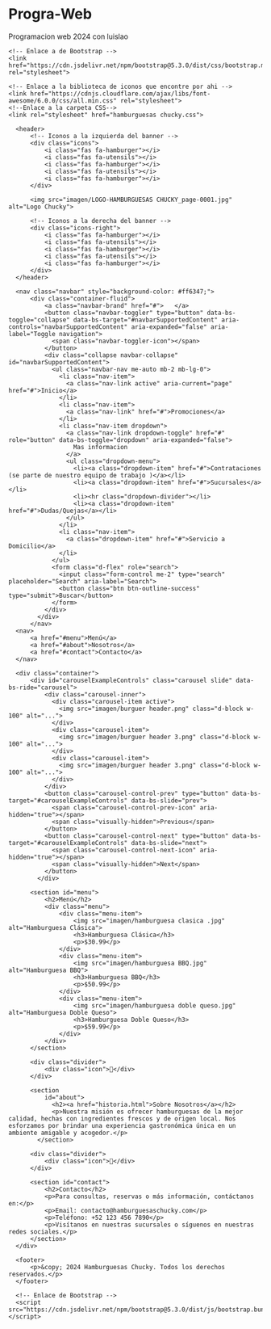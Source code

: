 # Progra-Web
Programacion web 2024 con luislao
<!DOCTYPE html>
<html lang="es">
<head>
    <meta charset="UTF-8">
    <meta name="viewport" content="width=device-width, initial-scale=1.0">
    <title>Hamburguesas Chucky</title>
    
    <!-- Enlace a de Bootstrap -->
    <link href="https://cdn.jsdelivr.net/npm/bootstrap@5.3.0/dist/css/bootstrap.min.css" rel="stylesheet">

    <!-- Enlace a la biblioteca de iconos que encontre por ahi -->
    <link href="https://cdnjs.cloudflare.com/ajax/libs/font-awesome/6.0.0/css/all.min.css" rel="stylesheet">
    <!--Enlace a la carpeta CSS-->
    <link rel="stylesheet" href="hamburguesas chucky.css">
  </head>
  <body>
      
      <header>
          <!-- Iconos a la izquierda del banner -->
          <div class="icons">
              <i class="fas fa-hamburger"></i>
              <i class="fas fa-utensils"></i>
              <i class="fas fa-hamburger"></i>
              <i class="fas fa-utensils"></i>
              <i class="fas fa-hamburger"></i>
          </div>
  
          <img src="imagen/LOGO-HAMBURGUESAS CHUCKY_page-0001.jpg" alt="Logo Chucky">
  
          <!-- Iconos a la derecha del banner -->
          <div class="icons-right">
              <i class="fas fa-hamburger"></i>
              <i class="fas fa-utensils"></i>
              <i class="fas fa-hamburger"></i>
              <i class="fas fa-utensils"></i>
              <i class="fas fa-hamburger"></i>
          </div>
      </header>
  
      <nav class="navbar" style="background-color: #ff6347;">
          <div class="container-fluid">
              <a class="navbar-brand" href="#">   </a>
              <button class="navbar-toggler" type="button" data-bs-toggle="collapse" data-bs-target="#navbarSupportedContent" aria-controls="navbarSupportedContent" aria-expanded="false" aria-label="Toggle navigation">
                <span class="navbar-toggler-icon"></span>
              </button>
              <div class="collapse navbar-collapse" id="navbarSupportedContent">
                <ul class="navbar-nav me-auto mb-2 mb-lg-0">
                  <li class="nav-item">
                    <a class="nav-link active" aria-current="page" href="#">Inicio</a>
                  </li>
                  <li class="nav-item">
                    <a class="nav-link" href="#">Promociones</a>
                  </li>
                  <li class="nav-item dropdown">
                    <a class="nav-link dropdown-toggle" href="#" role="button" data-bs-toggle="dropdown" aria-expanded="false">
                      Mas informacion
                    </a>
                    <ul class="dropdown-menu">
                      <li><a class="dropdown-item" href="#">Contrataciones (se parte de nuestro equipo de trabajo )</a></li>
                      <li><a class="dropdown-item" href="#">Sucursales</a></li>
                      <li><hr class="dropdown-divider"></li>
                      <li><a class="dropdown-item" href="#">Dudas/Quejas</a></li>
                    </ul>
                  </li>
                  <li class="nav-item">
                    <a class="dropdown-item" href="#">Servicio a Domicilio</a>
                  </li>
                </ul>
                <form class="d-flex" role="search">
                  <input class="form-control me-2" type="search" placeholder="Search" aria-label="Search">
                  <button class="btn btn-outline-success" type="submit">Buscar</button> 
                </form>
              </div>
            </div>
          </nav>
      <nav>
          <a href="#menu">Menú</a>
          <a href="#about">Nosotros</a>
          <a href="#contact">Contacto</a>
      </nav>
  
  <!--catalogo de hamburguesas que ofrezco y promociones-->
      <div class="container">
          <div id="carouselExampleControls" class="carousel slide" data-bs-ride="carousel">
              <div class="carousel-inner">
                <div class="carousel-item active">
                  <img src="imagen/burguer header.png" class="d-block w-100" alt="...">
                </div>
                <div class="carousel-item">
                  <img src="imagen/burguer header 3.png" class="d-block w-100" alt="...">
                </div>
                <div class="carousel-item">
                  <img src="imagen/burguer header 3.png" class="d-block w-100" alt="...">
                </div>
              </div>
              <button class="carousel-control-prev" type="button" data-bs-target="#carouselExampleControls" data-bs-slide="prev">
                <span class="carousel-control-prev-icon" aria-hidden="true"></span>
                <span class="visually-hidden">Previous</span>
              </button>
              <button class="carousel-control-next" type="button" data-bs-target="#carouselExampleControls" data-bs-slide="next">
                <span class="carousel-control-next-icon" aria-hidden="true"></span>
                <span class="visually-hidden">Next</span>
              </button>
            </div>
          
          <section id="menu">
              <h2>Menú</h2>
              <div class="menu">
                  <div class="menu-item">
                      <img src="imagen/hamburguesa clasica .jpg" alt="Hamburguesa Clásica">
                      <h3>Hamburguesa Clásica</h3>
                      <p>$30.99</p>
                  </div>
                  <div class="menu-item">
                      <img src="imagen/hamburguesa BBQ.jpg" alt="Hamburguesa BBQ">
                      <h3>Hamburguesa BBQ</h3>
                      <p>$50.99</p>
                  </div>
                  <div class="menu-item">
                      <img src="imagen/hamburguesa doble queso.jpg" alt="Hamburguesa Doble Queso">
                      <h3>Hamburguesa Doble Queso</h3>
                      <p>$59.99</p>
                  </div>
              </div>
          </section>
  
          <div class="divider">
              <div class="icon">🍔</div>
          </div>
  
          <section               
              id="about">
                <h2><a href="historia.html">Sobre Nosotros</a></h2>
                <p>Nuestra misión es ofrecer hamburguesas de la mejor calidad, hechas con ingredientes frescos y de origen local. Nos esforzamos por brindar una experiencia gastronómica única en un ambiente amigable y acogedor.</p>
            </section>
  
          <div class="divider">
              <div class="icon">🥤</div>
          </div>
  
          <section id="contact">
              <h2>Contacto</h2>
              <p>Para consultas, reservas o más información, contáctanos en:</p>
              <p>Email: contacto@hamburguesaschucky.com</p>
              <p>Teléfono: +52 123 456 7890</p>
              <p>Visítanos en nuestras sucursales o síguenos en nuestras redes sociales.</p>
          </section>
      </div>
  
      <footer>
          <p>&copy; 2024 Hamburguesas Chucky. Todos los derechos reservados.</p>
      </footer>
  
      <!-- Enlace de Bootstrap -->
      <script src="https://cdn.jsdelivr.net/npm/bootstrap@5.3.0/dist/js/bootstrap.bundle.min.js"></script>
  
  </body>
  </html>
  
